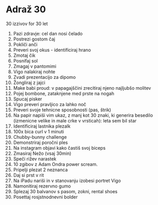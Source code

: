 # Adraž 30
30 izzivov for 30 let

1. Pazi zdravje: cel dan nosi čelado
2. Postrezi gostom čaj
3. Pokliči anči
4. Preveri svoj okus - identificiraj hrano
5. Zmotaj čik
6. Posnifaj sol
7. Zmagaj v pantomimi
8. Vigo nalakiraj nohte
9. Zvadi prezentacijo za dipomo
10. Žongliraj z jajci
11. Make babi proud: v papagajščini zrecitiraj njeno najljubšo molitev
12. Pojej bombone, zataknjene med prste na nogah
13. Spucaj pisker
14. Vigo preveri pravljico za lahko noč
15. Preveri svoje tehnicne sposobnosti (pas, štrik)
16. Na papir napiši vim ukaz, z manj kot 30 znaki, ki generira besedilo (izmenicne velike in male crke v vrsticah): leta <leto rojstva> sem bil star <starost>
17. Identificiraj lastnika plezalk
18. 100x bica curl v 1 minuti
19. Chubby-bunny challenge
20. Demonstriraj poročni ples
21. Na instagram objavi kako častiš svoj biceps
22. Zmasiraj Nežo (vsaj 30min)
23. Speči rižev narastek
24. 10 zgibov z Adam Ondra power scream.
25. Pripelji plezat 2 neznanca
26. Daj si prst v rit
27. Na iPadu nariši in v stanovanju izobesi portret Vigo
28. Namonitiraj rezervno gumo
29. Splezaj 30 balvanov s pasom, zokni, rental shoes
30. Posettaj rosjstnodnevni bolder
